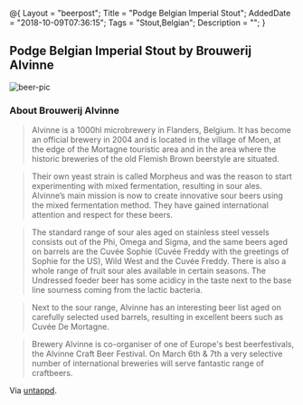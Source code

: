 @{
    Layout = "beerpost";
    Title = "Podge Belgian Imperial Stout";
    AddedDate = "2018-10-09T07:36:15";
    Tags = "Stout,Belgian";
    Description = "";
}

## Podge Belgian Imperial Stout by Brouwerij Alvinne

![beer-pic]

### About Brouwerij Alvinne

> Alvinne is a 1000hl microbrewery in Flanders, Belgium. It has become an official brewery in 2004 and is located in the village of Moen, at the edge of the Mortagne touristic area and in the area where the historic breweries of the old Flemish Brown beerstyle are situated.

> Their own yeast strain is called Morpheus and was the reason to start experimenting with mixed fermentation, resulting in sour ales. Alvinne’s main mission is now to create innovative sour beers using the mixed fermentation method. They have gained international attention and respect for these beers.

> The standard range of sour ales aged on stainless steel vessels consists out of the Phi, Omega and Sigma, 
and the same beers aged on barrels are the Cuvée Sophie (Cuvée Freddy with the greetings of Sophie for the US), Wild West and the Cuvée Freddy. There is also a whole range of fruit sour ales available in certain seasons. The Undressed foeder beer has some acidicy in the taste next to the base line sourness coming from the lactic bacteria.

> Next to the sour range, Alvinne has an interesting beer list aged on carefully selected used barrels, resulting in excellent beers such as Cuvée De Mortagne.

> Brewery Alvinne is co-organiser of one of Europe's best beerfestivals, the Alvinne Craft Beer Festival. On March 6th & 7th a very selective number of international breweries will serve fantastic range of craftbeers.

Via [untappd][untappd-url].

[untappd-url]: <https://untappd.com/MarcDKAlvinne>
[beer-pic]: https://jasonpowley.com/assets/img/2018-10-09-podge-belgian-imperial-stout.jpeg "Brouwerij Alvinne Podge Belgian Imperial Stout"